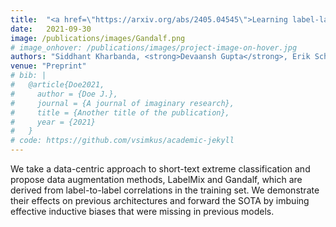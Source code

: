 ```yaml
---
title:  "<a href=\"https://arxiv.org/abs/2405.04545\">Learning label-label correlations in Extreme Multi-label Classification via Label Features</a>"
date:   2021-09-30
image: /publications/images/Gandalf.png
# image_onhover: /publications/images/project-image-on-hover.jpg
authors: "Siddhant Kharbanda, <strong>Devaansh Gupta</strong>, Erik Schultheis, Atmadeep Banerjee, Cho-Jui Hsieh, Rohit Babbar"
venue: "Preprint"
# bib: |
#   @article{Doe2021,
#     author = {Doe J.},
#     journal = {A journal of imaginary research},
#     title = {Another title of the publication},
#     year = {2021}
#   }
# code: https://github.com/vsimkus/academic-jekyll
---
```

We take a data-centric approach to short-text extreme classification and propose data augmentation methods, LabelMix and Gandalf, which are derived from label-to-label correlations in the training set. We demonstrate their effects on previous architectures and forward the SOTA by imbuing effective inductive biases that were missing in previous models.
